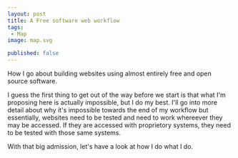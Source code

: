 ```yaml
---
layout: post
title: A Free software web workflow
tags:
 - Map
image: map.svg

published: false
---
```

How I go about building websites using almost entirely free and open source software.

I guess the first thing to get out of the way before we start is that what I'm proposing here is actually impossible, but I do my best. I'll go into more detail about why it's impossible towards the end of my workflow but essentially, websites need to be tested and need to work whereever they may be accessed. If they are accessed with proprietory systems, they need to be tested with those same systems.

With that big admission, let's have a look at how I do what I do.
